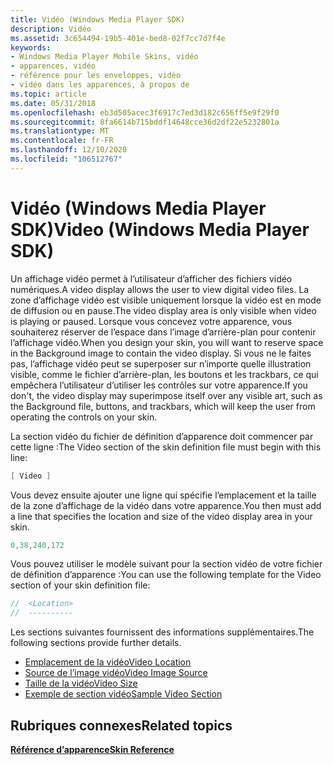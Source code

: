 ```yaml
---
title: Vidéo (Windows Media Player SDK)
description: Vidéo
ms.assetid: 3c654494-19b5-401e-bed8-02f7cc7d7f4e
keywords:
- Windows Media Player Mobile Skins, vidéo
- apparences, vidéo
- référence pour les enveloppes, vidéo
- vidéo dans les apparences, à propos de
ms.topic: article
ms.date: 05/31/2018
ms.openlocfilehash: eb3d505acec3f6917c7ed3d182c656ff5e9f29f0
ms.sourcegitcommit: 8fa6614b715bddf14648cce36d2df22e5232801a
ms.translationtype: MT
ms.contentlocale: fr-FR
ms.lasthandoff: 12/10/2020
ms.locfileid: "106512767"
---
```

# <a name="video-windows-media-player-sdk"></a><span data-ttu-id="3fab8-107">Vidéo (Windows Media Player SDK)</span><span class="sxs-lookup"><span data-stu-id="3fab8-107">Video (Windows Media Player SDK)</span></span>

<span data-ttu-id="3fab8-108">Un affichage vidéo permet à l’utilisateur d’afficher des fichiers vidéo numériques.</span><span class="sxs-lookup"><span data-stu-id="3fab8-108">A video display allows the user to view digital video files.</span></span> <span data-ttu-id="3fab8-109">La zone d’affichage vidéo est visible uniquement lorsque la vidéo est en mode de diffusion ou en pause.</span><span class="sxs-lookup"><span data-stu-id="3fab8-109">The video display area is only visible when video is playing or paused.</span></span> <span data-ttu-id="3fab8-110">Lorsque vous concevez votre apparence, vous souhaiterez réserver de l’espace dans l’image d’arrière-plan pour contenir l’affichage vidéo.</span><span class="sxs-lookup"><span data-stu-id="3fab8-110">When you design your skin, you will want to reserve space in the Background image to contain the video display.</span></span> <span data-ttu-id="3fab8-111">Si vous ne le faites pas, l’affichage vidéo peut se superposer sur n’importe quelle illustration visible, comme le fichier d’arrière-plan, les boutons et les trackbars, ce qui empêchera l’utilisateur d’utiliser les contrôles sur votre apparence.</span><span class="sxs-lookup"><span data-stu-id="3fab8-111">If you don't, the video display may superimpose itself over any visible art, such as the Background file, buttons, and trackbars, which will keep the user from operating the controls on your skin.</span></span>

<span data-ttu-id="3fab8-112">La section vidéo du fichier de définition d’apparence doit commencer par cette ligne :</span><span class="sxs-lookup"><span data-stu-id="3fab8-112">The Video section of the skin definition file must begin with this line:</span></span>


```C++
[ Video ]

```



<span data-ttu-id="3fab8-113">Vous devez ensuite ajouter une ligne qui spécifie l’emplacement et la taille de la zone d’affichage de la vidéo dans votre apparence.</span><span class="sxs-lookup"><span data-stu-id="3fab8-113">You then must add a line that specifies the location and size of the video display area in your skin.</span></span>


```C++
0,38,240,172

```



<span data-ttu-id="3fab8-114">Vous pouvez utiliser le modèle suivant pour la section vidéo de votre fichier de définition d’apparence :</span><span class="sxs-lookup"><span data-stu-id="3fab8-114">You can use the following template for the Video section of your skin definition file:</span></span>


```C++
//  <Location>
//  ----------

```



<span data-ttu-id="3fab8-115">Les sections suivantes fournissent des informations supplémentaires.</span><span class="sxs-lookup"><span data-stu-id="3fab8-115">The following sections provide further details.</span></span>

-   [<span data-ttu-id="3fab8-116">Emplacement de la vidéo</span><span class="sxs-lookup"><span data-stu-id="3fab8-116">Video Location</span></span>](video-location.md)
-   [<span data-ttu-id="3fab8-117">Source de l’image vidéo</span><span class="sxs-lookup"><span data-stu-id="3fab8-117">Video Image Source</span></span>](video-image-source.md)
-   [<span data-ttu-id="3fab8-118">Taille de la vidéo</span><span class="sxs-lookup"><span data-stu-id="3fab8-118">Video Size</span></span>](video-size.md)
-   [<span data-ttu-id="3fab8-119">Exemple de section vidéo</span><span class="sxs-lookup"><span data-stu-id="3fab8-119">Sample Video Section</span></span>](sample-video-section.md)

## <a name="related-topics"></a><span data-ttu-id="3fab8-120">Rubriques connexes</span><span class="sxs-lookup"><span data-stu-id="3fab8-120">Related topics</span></span>

<dl> <dt>

[<span data-ttu-id="3fab8-121">**Référence d’apparence**</span><span class="sxs-lookup"><span data-stu-id="3fab8-121">**Skin Reference**</span></span>](skin-reference.md)
</dt> </dl>

 

 




